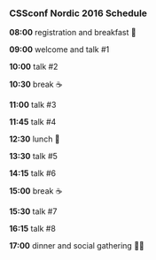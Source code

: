### CSSconf Nordic 2016 Schedule

**08:00**	registration and breakfast 🍴

**09:00** welcome and talk #1

**10:00** talk #2

**10:30** break ☕️

**11:00** talk #3

**11:45** talk #4

**12:30**	lunch 🍴

**13:30** talk #5

**14:15** talk #6

**15:00** break ☕️

**15:30** talk #7

**16:15** talk #8

**17:00** dinner and social gathering 🍴🎈